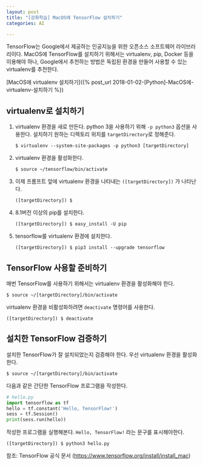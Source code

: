 ```yaml
---
layout: post
title: "[강화학습] MacOS에 TensorFlow 설치하기"
categories: AI

---
```


TensorFlow는 Google에서 제공하는 인공지능을 위한 오픈소스 소프트웨어 라이브러리이다. MacOS에 TensorFlow를 설치하기 위해서는 virtualenv, pip, Docker 등을 이용해야 하나, Google에서 추천하는 방법은 독립된 환경을 만들어 사용할 수 있는 virtualenv를 추천한다.

[MacOS에 virtualenv 설치하기]({% post_url 2018-01-02-[Python]-MacOS에-virtualenv-설치하기 %})

## virtualenv로 설치하기

1. virtualenv 환경을 새로 만든다. python 3을 사용하기 위해 ```-p python3``` 옵션을 사용한다. 설치하기 원하는 디렉토리 위치를 ```targetDirectory```로 정해준다.

   ```shell
   $ virtualenv --system-site-packages -p python3 [targetDirectory]
   ```

2. virtualenv 환경을 활성화한다.

   ```shell
   $ source ~/tensorflow/bin/activate
   ```

3. 이제 프롬프트 앞에 virtualenv 환경을 나타내는  ```([targetDirectory])``` 가 나타난다.

   ```shell
   ([targetDirectory]) $
   ```

4. 8.1버전 이상의 pip를 설치한다.

   ```shell
   ([targetDirectory]) $ easy_install -U pip
   ```

5. tensorflow를 virtualenv 환경에 설치한다.

   ```shell
   ([targetDirectory]) $ pip3 install --upgrade tensorflow
   ```

## TensorFlow 사용할 준비하기

매번 TensorFlow를 사용하기 위해서는 virtualenv 환경을 활성화해야 한다.

```shell
$ source ~/[targetDirectory]/bin/activate
```

virtualenv 환경을 비활성화하려면 ```deactivate``` 명령어를 사용한다.

```shell
([targetDirectory]) $ deactivate
```

## 설치한 TensorFlow 검증하기

설치한 TensorFlow가 잘 설치되었는지 검증해야 한다. 우선 virtualenv 환경을 활성화한다.

```shell
$ source ~/[targetDirectory]/bin/activate
```

다음과 같은 간단한 TensorFlow 프로그램을 작성한다.

```python
# hello.py
import tensorflow as tf
hello = tf.constant('Hello, TensorFlow!')
sess = tf.Session()
print(sess.run(hello))
```

작성한 프로그램을 실행해본다. ```Hello, TensorFlow!``` 라는 문구를 표시해야한다.

```shell
([targetDirectory]) $ python3 hello.py
```

참조: TensorFlow 공식 문서 (<https://www.tensorflow.org/install/install_mac>)
